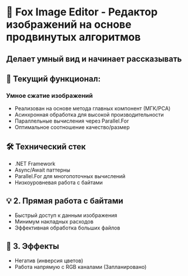 # 🦊 Fox Image Editor - Редактор изображений на основе продвинутых алгоритмов
## Делает умный вид и начинает рассказывать

## 🌟 Текущий функционал:
### Умное сжатие изображений
- Реализован на основе метода главных компонент (МГК/PCA)
- Асинхронная обработка для высокой производительности
- Параллельные вычисления через Parallel.For
- Оптимальное соотношение качество/размер
  
## 🛠️ Технический стек
- .NET Framework
- Async/Await паттерны
- Parallel.For для многопоточных вычислений
- Низкоуровневая работа с байтами

  
## 💡 2. Прямая работа с байтами
- Быстрый доступ к данным изображения
- Минимум накладных расходов
- Эффективная обработка больших файлов
  
## 🎯 3. Эффекты 
- Негатив (инверсия цветов)
- Работа напрямую с RGB каналами (Запланировано)

